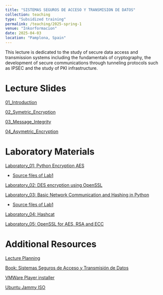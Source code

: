 ```yaml
---
title: "SISTEMAS SEGUROS DE ACCESO Y TRANSMISION DE DATOS"
collection: teaching
type: "Subsidized training"
permalink: /teaching/2025-spring-1
venue: "Inkorformacion"
date: 2025-04-03
location: "Pamplona, Spain"
---
```


This lecture is dedicated to the study of secure data access and transmission systems including the fundamentals of cryptography, the development of secure communications through tunneling protocols such as IPSEC and the study of PKI infrastructure.

Lecture Slides
======
[01_Introduction](https://sfl0r3nz05.github.io/files/slides/01_INTRODUCTION.pdf)

[02_Symetric_Encryption](https://sfl0r3nz05.github.io/files/slides/02_SYMETRIC_ENCRYPTION.pdf)

[03_Message_Integrity](https://sfl0r3nz05.github.io/files/slides/03_MESSAGE_INTEGRITY.pdf)

[04_Asymetric_Encryption](https://sfl0r3nz05.github.io/files/slides/04_ASYMETRIC_ENCRYPTION.pdf)

Laboratory Materials
======

[Laboratory_01: Python Encryption AES](https://sfl0r3nz05.github.io/files/labs/Laboratory_01.pdf)

   - [Source files of Lab1](https://github.com/sfl0r3nz05/Lectures_Lab/tree/master/Secure_Access_Systems_and_Data_Transmission/lab1/lab1.md)

[Laboratory_02: DES encryption using OpenSSL](https://sfl0r3nz05.github.io/files/labs/Laboratory_02.pdf)

[Laboratory_03: Basic Network Communication and Hashing in Python](https://sfl0r3nz05.github.io/files/labs/Laboratory_03.pdf)

   - [Source files of Lab1](https://github.com/sfl0r3nz05/Lectures_Lab/tree/master/Secure_Access_Systems_and_Data_Transmission/lab2/lab2.md)

[Laboratory_04: Hashcat](https://sfl0r3nz05.github.io/files/labs/Laboratory_04.pdf)

[Laboratory_05: OpenSSL for AES, RSA and ECC](https://sfl0r3nz05.github.io/files/labs/Laboratory_05.pdf)


Additional Resources
======

[Lecture Planning](https://sfl0r3nz05.github.io/files/resources/planning.pdf)

[Book: Sistemas Seguros de Acceso y Transmisión de Datos](https://sfl0r3nz05.github.io/files/resources/Sistemas_Seguros_de_Acceso_y_Trans._de_Datos_(MF0489_3).pdf)

[VMWare Player installer](https://www.techspot.com/downloads/1969-vmware-player.html)

[Ubuntu Jammy ISO](https://releases.ubuntu.com/jammy)
